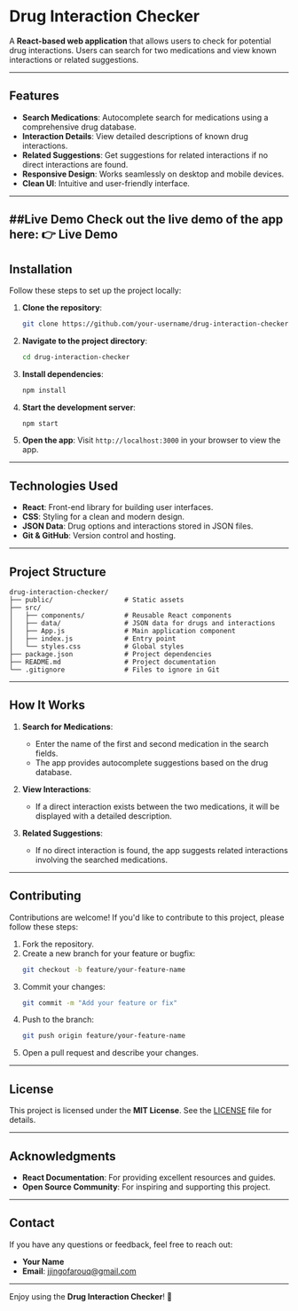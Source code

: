 
# Drug Interaction Checker

A **React-based web application** that allows users to check for potential drug interactions. Users can search for two medications and view known interactions or related suggestions.


---

## Features

- **Search Medications**: Autocomplete search for medications using a comprehensive drug database.
- **Interaction Details**: View detailed descriptions of known drug interactions.
- **Related Suggestions**: Get suggestions for related interactions if no direct interactions are found.
- **Responsive Design**: Works seamlessly on desktop and mobile devices.
- **Clean UI**: Intuitive and user-friendly interface.

---

##Live Demo
Check out the live demo of the app here:
👉 Live Demo
---

## Installation

Follow these steps to set up the project locally:

1. **Clone the repository**:
   ```bash
   git clone https://github.com/your-username/drug-interaction-checker.git
   ```

2. **Navigate to the project directory**:
   ```bash
   cd drug-interaction-checker
   ```

3. **Install dependencies**:
   ```bash
   npm install
   ```

4. **Start the development server**:
   ```bash
   npm start
   ```

5. **Open the app**:
   Visit `http://localhost:3000` in your browser to view the app.

---

## Technologies Used

- **React**: Front-end library for building user interfaces.
- **CSS**: Styling for a clean and modern design.
- **JSON Data**: Drug options and interactions stored in JSON files.
- **Git & GitHub**: Version control and hosting.

---

## Project Structure

```
drug-interaction-checker/
├── public/                  # Static assets
├── src/
│   ├── components/          # Reusable React components
│   ├── data/                # JSON data for drugs and interactions
│   ├── App.js               # Main application component
│   ├── index.js             # Entry point
│   └── styles.css           # Global styles
├── package.json             # Project dependencies
├── README.md                # Project documentation
└── .gitignore               # Files to ignore in Git
```

---

## How It Works

1. **Search for Medications**:
   - Enter the name of the first and second medication in the search fields.
   - The app provides autocomplete suggestions based on the drug database.

2. **View Interactions**:
   - If a direct interaction exists between the two medications, it will be displayed with a detailed description.

3. **Related Suggestions**:
   - If no direct interaction is found, the app suggests related interactions involving the searched medications.

---

## Contributing

Contributions are welcome! If you'd like to contribute to this project, please follow these steps:

1. Fork the repository.
2. Create a new branch for your feature or bugfix:
   ```bash
   git checkout -b feature/your-feature-name
   ```
3. Commit your changes:
   ```bash
   git commit -m "Add your feature or fix"
   ```
4. Push to the branch:
   ```bash
   git push origin feature/your-feature-name
   ```
5. Open a pull request and describe your changes.

---

## License

This project is licensed under the **MIT License**. See the [LICENSE](LICENSE) file for details.

---

## Acknowledgments

- **React Documentation**: For providing excellent resources and guides.
- **Open Source Community**: For inspiring and supporting this project.

---

## Contact

If you have any questions or feedback, feel free to reach out:

- **Your Name**  
- **Email**: jjingofarouq@gmail.com  


---

Enjoy using the **Drug Interaction Checker**! 🚀
